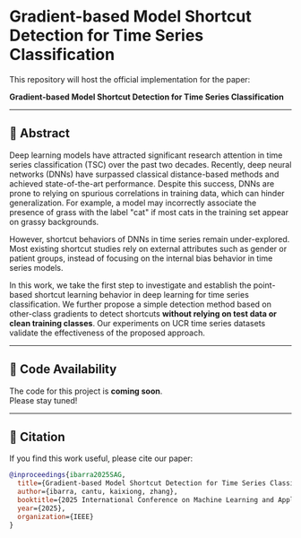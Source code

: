 # Gradient-based Model Shortcut Detection for Time Series Classification

This repository will host the official implementation for the paper:

**Gradient-based Model Shortcut Detection for Time Series Classification**

---

## 📖 Abstract
Deep learning models have attracted significant research attention in time series classification (TSC) over the past two decades. Recently, deep neural networks (DNNs) have surpassed classical distance-based methods and achieved state-of-the-art performance. Despite this success, DNNs are prone to relying on spurious correlations in training data, which can hinder generalization. For example, a model may incorrectly associate the presence of grass with the label "cat" if most cats in the training set appear on grassy backgrounds.  

However, shortcut behaviors of DNNs in time series remain under-explored. Most existing shortcut studies rely on external attributes such as gender or patient groups, instead of focusing on the internal bias behavior in time series models.  

In this work, we take the first step to investigate and establish the point-based shortcut learning behavior in deep learning for time series classification. We further propose a simple detection method based on other-class gradients to detect shortcuts **without relying on test data or clean training classes**. Our experiments on UCR time series datasets validate the effectiveness of the proposed approach.

---

## 🚧 Code Availability
The code for this project is **coming soon**.  
Please stay tuned!  

---

## 📌 Citation
If you find this work useful, please cite our paper:

```bibtex
@inproceedings{ibarra2025SAG,
  title={Gradient-based Model Shortcut Detection for Time Series Classification},
  author={ibarra, cantu, kaixiong, zhang},
  booktitle={2025 International Conference on Machine Learning and Applications (ICMLA)},
  year={2025},
  organization={IEEE}
}
